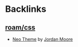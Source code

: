 
# Backlinks
## [roam/css](<roam/css.md>)
- [Neo Theme](<Neo Theme.md>) by [Jordan Moore](<Jordan Moore.md>)

